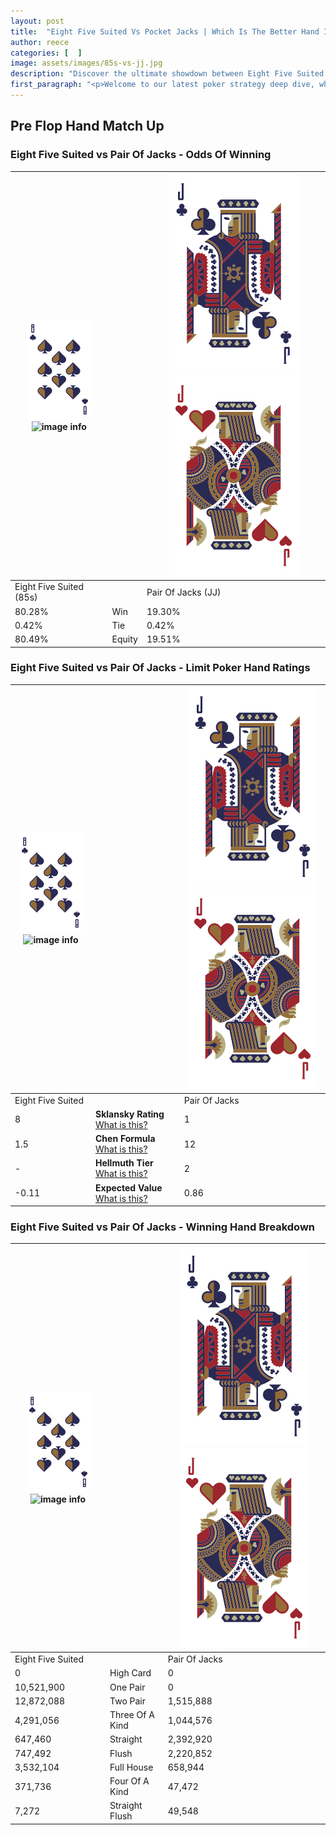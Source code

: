 ```yaml
---
layout: post
title:  "Eight Five Suited Vs Pocket Jacks | Which Is The Better Hand In Poker? A Complete Guide"
author: reece
categories: [  ]
image: assets/images/85s-vs-jj.jpg
description: "Discover the ultimate showdown between Eight Five Suited and Pair Of Jacks in poker! Uncover the odds, strategies, and scenarios where one hand triumphs over the other. Get ready to up your poker game with this thrilling analysis."
first_paragraph: "<p>Welcome to our latest poker strategy deep dive, where we're pitting two distinct hands against each other in a high-stakes showdown: Eight Five Suited vs Pair Of Jacks.</p><p>In the dynamic world of poker, every decision counts, and knowing which hand holds the upper hand is key to your success at the table.</p><p>In this article, we'll dissect these two hands, explore the scenarios where one dominates the other, and equip you with the knowledge to make strategic choices that can tip the odds in your favor.</p><p>Get ready to unravel the intriguing dynamics of these poker hands and elevate your game to new heights.</p>"
---
```




[comment]: # (sp0)

## Pre Flop Hand Match Up

<div class="table hand-ratings" markdown="1"> 



### Eight Five Suited vs Pair Of Jacks - Odds Of Winning


    
| ![image info](assets/images/hand1/8.png) ![image info](assets/images/hand1/5s.png) |  | ![image info](assets/images/hand2/J.png) ![image info](assets/images/hand2/Jo.png) |
| -------- | -------- | -------- |
| Eight Five Suited (85s) |  | Pair Of Jacks (JJ) |
| 80.28% | Win | 19.30% |
| 0.42% | Tie | 0.42% |
| 80.49% | Equity | 19.51% |




[comment]: # (sp1)



### Eight Five Suited vs Pair Of Jacks - Limit Poker Hand Ratings


    
| ![image info](assets/images/hand1/8.png) ![image info](assets/images/hand1/5s.png) |  | ![image info](assets/images/hand2/J.png) ![image info](assets/images/hand2/Jo.png) |
| -------- | -------- | -------- |
| Eight Five Suited |  | Pair Of Jacks |
| 8 | **Sklansky Rating** [What is this?](/sklansky-rating-explained) | 1 |
| 1.5 | **Chen Formula** [What is this?](/chen-formula-explained) | 12 |
| - | **Hellmuth Tier** [What is this?](/Hellmuth-tier-explained) | 2 |
| -0.11 | **Expected Value** [What is this?](/expected-value-explained) | 0.86 |




[comment]: # (sp2)



### Eight Five Suited vs Pair Of Jacks - Winning Hand Breakdown


    
| ![image info](assets/images/hand1/8.png) ![image info](assets/images/hand1/5s.png) |  | ![image info](assets/images/hand2/J.png) ![image info](assets/images/hand2/Jo.png) |
| -------- | -------- | -------- |
| Eight Five Suited |  | Pair Of Jacks |
| 0 | High Card | 0 |
| 10,521,900 | One Pair | 0 |
| 12,872,088 | Two Pair | 1,515,888 |
| 4,291,056 | Three Of A Kind | 1,044,576 |
| 647,460 | Straight | 2,392,920 |
| 747,492 | Flush | 2,220,852 |
| 3,532,104 | Full House | 658,944 |
| 371,736 | Four Of A Kind | 47,472 |
| 7,272 | Straight Flush | 49,548 |




[comment]: # (sp3)



</div>

[comment]: # (sp4)



[comment]: # (sp5)

